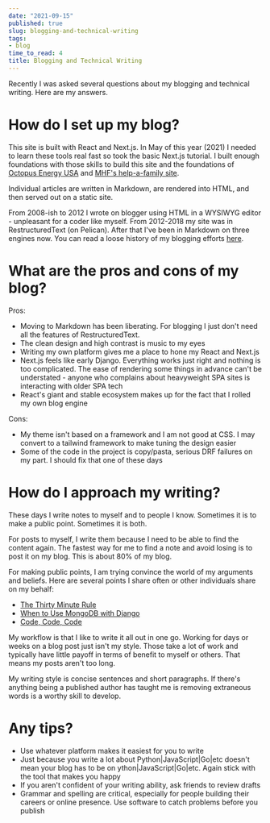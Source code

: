 ```yaml
---
date: "2021-09-15"
published: true
slug: blogging-and-technical-writing
tags:
- blog
time_to_read: 4
title: Blogging and Technical Writing
---
```


Recently I was asked several questions about my blogging and technical writing. Here are my answers.

# How do I set up my blog?

This site is built with React and Next.js. In May of this year (2021) I needed to learn these tools real fast so took the basic Next.js tutorial. I built enough foundations with those skills to build this site and the foundations of [Octopus Energy USA](https://octopusenergy.com) and [MHF's help-a-family site](https://helpafamily.margaritahumanitarian.org/). 

Individual articles are written in Markdown, are rendered into HTML, and then served out on a static site. 

From 2008-ish to 2012 I wrote on blogger using HTML in a WYSIWYG editor - unpleasant for a coder like myself. From 2012-2018 my site was in RestructuredText (on Pelican). After that I've been in Markdown on three engines now. You can read a loose history of my blogging efforts [here](http://127.0.0.1:3000/tags/blog).

# What are the pros and cons of my blog?

Pros:

- Moving to Markdown has been liberating. For blogging I just don't need all the features of RestructuredText.
- The clean design and high contrast is music to my eyes
- Writing my own platform gives me a place to hone my React and Next.js 
- Next.js feels like early Django. Everything works just right and nothing is too complicated. The ease of rendering some things in advance can't be understated - anyone who complains about heavyweight SPA sites is interacting with older SPA tech
- React's giant and stable ecosystem makes up for the fact that I rolled my own blog engine 


Cons:

- My theme isn't based on a framework and I am not good at CSS. I may convert to a tailwind framework to make tuning the design easier
- Some of the code in the project is copy/pasta, serious DRF failures on my part. I should fix that one of these days

# How do I approach my writing?

These days I write notes  to myself and to people I know. Sometimes it is to make a public point. Sometimes it is both.

For posts to myself, I write them because I need to be able to find the content again. The fastest way for me to find a note and avoid losing is to post it on my blog. This is about 80% of my blog.

For making public points, I am trying convince the world of my arguments and beliefs. Here are several points I share often or other individuals share on my behalf:

- [The Thirty Minute Rule](/posts/thirty-minute-rule)
- [When to Use MongoDB with Django](/posts/when-to-use-mongodb-with-django)
- [Code, Code, Code](/posts/code-code-code)

My workflow is that I like to write it all out in one go. Working for days or weeks on a blog post just isn't my style. Those take a lot of work and typically have little payoff in terms of benefit to myself or others. That means my posts aren't too long.

My writing style is concise sentences and short paragraphs. If there's anything being a published author has taught me is removing extraneous words is a worthy skill to develop. 

# Any tips?

- Use whatever platform makes it easiest for you to write
- Just because you write a lot about Python|JavaScript|Go|etc doesn't mean your blog has to be on ython|JavaScript|Go|etc. Again stick with the tool that makes you happy
- If you aren't confident of your writing ability, ask friends to review drafts
- Grammar and spelling are critical, especially for people building their careers or online presence. Use software to catch problems before you publish